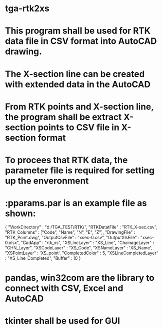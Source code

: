 # tga-rtk2xs
# This program shall be used for RTK data file in CSV format into AutoCAD drawing.
# The X-section line can be created with extended data in the AutoCAD
# From RTK points and X-section line, the program shall be extract X-section points to CSV file in X-section format
# To procees that RTK data, the parameter file is required for setting up the enveronment
# :pparams.par is an example file as shown:
{
"WorkDirectory" : "d:/TGA_TEST/RTK/",
"RTKDatatFile" : "RTK_X-sec.csv",
"RTK_Columns" : ["Code", "Name", "N", "E", "Z"],
"DrawingFile" : "RTK_Point.dwg",
"OutputCsvFile" : "xsec-0.csv",
"OutputXlsFile" : "xsec-0.xlsx",
"CadApp" : "rtk_xs",
"XSLineLayer" : "XS_Line",
"ChainageLayer" : "CHN_Layer",
"XSCodeLayer" : "XS_Code",
"XSNameLayer" : 'XS_Name',
"XSPointLayer" : 'XS_point',
"CompletedColor"  :  5,
"XSLineCompletedLayer" : "XS_Line_Completed",
"Buffer" : 10
}
# pandas, win32com are the library to connect with CSV, Excel and AutoCAD
# tkinter shall be used for GUI
